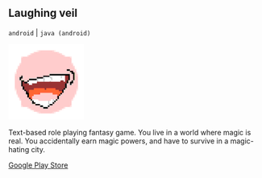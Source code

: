 ## Laughing veil

`android` | `java (android)`

<img id="icon" src="/images/icon_laughing-veil.png" alt="Laughing Veil icon"/>

Text-based role playing fantasy game.
You live in a world where magic is real.
You accidentally earn magic powers, and have to survive in a magic-hating city.

<a class="button" href="https://play.google.com/store/apps/details?id=com.darkdimension.laughingveil">Google Play Store</a>
